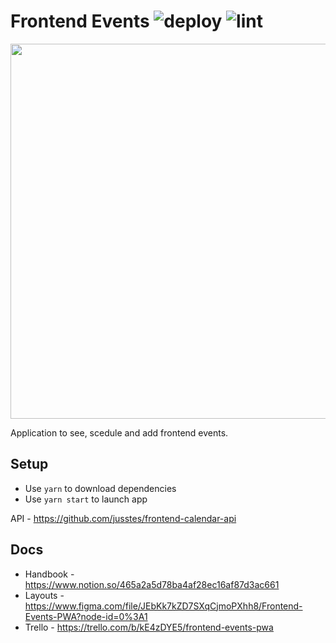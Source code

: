 # Frontend Events ![deploy](https://github.com/DanTrofimov/fe-calendar/actions/workflows/deploy.yml/badge.svg) ![lint](https://github.com/DanTrofimov/fe-calendar/actions/workflows/lint.yml/badge.svg)

<img src="https://user-images.githubusercontent.com/44056222/154472716-1b01abac-4cc1-4ab5-bbdb-a1b29df7a4a3.png" width="600"/>

Application to see, scedule and add frontend events.
## Setup

- Use `yarn` to download dependencies
- Use `yarn start` to launch app

API - https://github.com/jusstes/frontend-calendar-api

## Docs

- Handbook - https://www.notion.so/465a2a5d78ba4af28ec16af87d3ac661
- Layouts - https://www.figma.com/file/JEbKk7kZD7SXqCjmoPXhh8/Frontend-Events-PWA?node-id=0%3A1
- Trello - https://trello.com/b/kE4zDYE5/frontend-events-pwa
